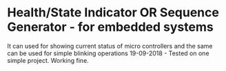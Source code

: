 # Health/State Indicator OR Sequence Generator - for embedded systems

It can used for showing current status of micro controllers and the same can be used for simple blinking operations
19-09-2018 - Tested on one simple project. Working fine.
